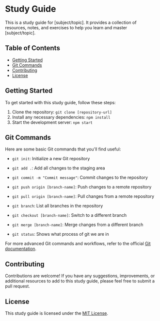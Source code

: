 # Study Guide

This is a study guide for [subject/topic]. It provides a collection of resources, notes, and exercises to help you learn and master [subject/topic].

## Table of Contents

- [Getting Started](#getting-started)
- [Git Commands](#git-commands)
- [Contributing](#contributing)
- [License](#license)

## Getting Started

To get started with this study guide, follow these steps:

1. Clone the repository: `git clone [repository-url]`
2. Install any necessary dependencies: `npm install`
3. Start the development server: `npm start`

## Git Commands

Here are some basic Git commands that you'll find useful:

- `git init`: Initialize a new Git repository
- `git add .`: Add all changes to the staging area
- `git commit -m "Commit message"`: Commit changes to the repository
- `git push origin [branch-name]`: Push changes to a remote repository
- `git pull origin [branch-name]`: Pull changes from a remote repository
- `git branch`: List all branches in the repository
- `git checkout [branch-name]`: Switch to a different branch
- `git merge [branch-name]`: Merge changes from a different branch

- `git status`: Shows what process of git we are in

For more advanced Git commands and workflows, refer to the official [Git documentation](https://git-scm.com/doc).

## Contributing

Contributions are welcome! If you have any suggestions, improvements, or additional resources to add to this study guide, please feel free to submit a pull request.

## License

This study guide is licensed under the [MIT License](LICENSE).
